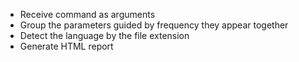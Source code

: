 - Receive command as arguments
- Group the parameters guided by frequency they appear together
- Detect the language by the file extension
- Generate HTML report
